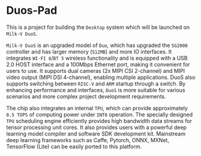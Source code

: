 # Duos-Pad

This is a project for building the `Desktop` system which will be launched on `Milk-V DuoS`.

`Milk-V DuoS` is an upgraded model of `Duo`, which has upgraded the `SG2000` controller and has larger memory (`512MB`) and more IO interfaces. It integrates `WI-FI 6`/`BT 5` wireless functionality and is equipped with a USB 2.0 HOST interface and a 100Mbps Ethernet port, making it convenient for users to use. It supports dual cameras (2x MIPI CSI 2-channel) and MIPI video output (MIPI DSI 4-channel), enabling multiple applications. DuoS also supports switching between `RISC-V` and `ARM` startup through a switch. By enhancing performance and interfaces, `DuoS` is more suitable for various scenarios and more complex project development requirements.

The chip also integrates an internal `TPU`, which can provide approximately `0.5 TOPS` of computing power under `INT8` operation. The specially designed `TPU` scheduling engine efficiently provides high bandwidth data streams for tensor processing unit cores. It also provides users with a powerful deep learning model compiler and software SDK development kit. Mainstream deep learning frameworks such as Caffe, Pytorch, ONNX, MXNet, TensorFlow (Lite) can be easily ported to this platform.
